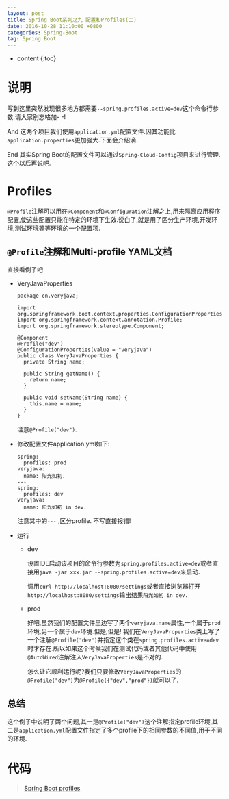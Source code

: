 ```yaml
---
layout: post
title: Spring Boot系列之九 配置和Profiles(二)
date: 2016-10-28 11:10:00 +0800
categories: Spring-Boot
tag: Spring Boot
---
```


* content
{:toc}

说明
====
写到这里突然发现很多地方都需要`--spring.profiles.active=dev`这个命令行参数.请大家别忘咯加- -!

And 这两个项目我们使用`application.yml`配置文件.因其功能比`application.properties`更加强大.下面会介绍滴.

End 其实Spring Boot的配置文件可以通过`Spring-Cloud-Config`项目来进行管理.这个以后再说吧.

Profiles
====
`@Profile`注解可以用在`@Component`和`@Configuration`注解之上,用来隔离应用程序配置,使这些配置只能在特定的环境下生效.说白了,就是用了区分生产环境,开发环境,测试环境等等环境的一个配置项.

## `@Profile`注解和Multi-profile YAML文档

直接看例子吧

* VeryJavaProperties

      package cn.veryjava;

      import org.springframework.boot.context.properties.ConfigurationProperties;
      import org.springframework.context.annotation.Profile;
      import org.springframework.stereotype.Component;

      @Component
      @Profile("dev")
      @ConfigurationProperties(value = "veryjava")
      public class VeryJavaProperties {
        private String name;

        public String getName() {
          return name;
        }

        public void setName(String name) {
          this.name = name;
        }
      }

  注意`@Profile("dev")`.

* 修改配置文件application.yml如下:

      spring:
        profiles: prod
      veryjava:
        name: 阳光如初.
      ---
      spring:
        profiles: dev
      veryjava:
        name: 阳光如初 in dev.

  注意其中的`---` ,区分profile. 不写直接报错!

* 运行

  * dev

    设置IDE启动该项目的命令行参数为`spring.profiles.active=dev`或者直接用`java -jar xxx.jar --spring.profiles.active=dev`来启动.

    调用`curl http://localhost:8080/settings`或者直接浏览器打开`http://localhost:8080/settings`输出结果`阳光如初 in dev.`

  * prod

    好吧,虽然我们的配置文件里边写了两个`veryjava.name`属性,一个属于`prod`环境,另一个属于`dev`环境.但是,但是! 我们在`VeryJavaProperties`类上写了一个注解`@Profile("dev")`并指定这个类在`spring.profiles.active=dev`时才存在.所以如果这个时候我们在测试代码或者其他代码中使用`@AutoWired`注解注入`VeryJavaProperties`是不对的.

    怎么让它顺利运行呢?我们只要修改`VeryJavaProperties`的`@Profile("dev")`为`@Profile({"dev","prod"})`就可以了.

## 总结

  这个例子中说明了两个问题,其一是`@Profile("dev")`这个注解指定profile环境,其二是`application.yml`配置文件指定了多个profile下的相同参数的不同值,用于不同的环境.

代码
===
> [Spring Boot profiles](https://github.com/sunshineasbefore/veryjava.spring.boot/tree/master/profiles)

